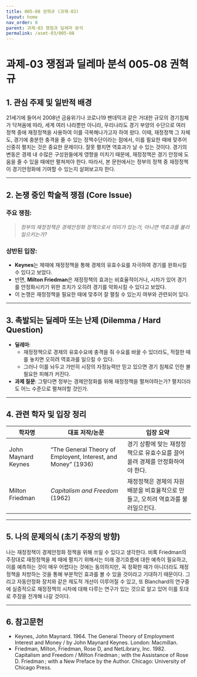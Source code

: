 ```yaml
---
title: 005-08 권혁규 (과제-03)
layout: home
nav_order: 8
parent: 과제-03 쟁점과 딜레마 분석
permalink: /asmt-03/005-08
---
```


# 과제-03 쟁점과 딜레마 분석 005-08 권혁규 

## 1. 관심 주제 및 일반적 배경

21세기에 들어서 2008년 금융위기나 코로나19 팬데믹과 같은 거대한 규모의 경기침체가 닥쳐옴에 따라, 세계 여러 나라뿐만 아니라, 우리나라도 경기 부양의 수단으로 여러 정책 중에 재정정책을 사용하여 이를 극복해나가고자 하여 왔다. 이때, 재정정책 그 자체도, 경기에 충분한 충격을 줄 수 있는 정책수단이라는 점에서, 이를 필요한 때에 맞추어 신중히 펼치는 것은 중요한 문제이다. 잘못 펼치면 역효과가 날 수 있는 것이다. 경기의 변동은 경제 내 수많은 구성원들에게 영향을 미치기 때문에, 재정정책은 경기 안정에 도움을 줄 수 있을 때에만 펼쳐져야 한다. 따라서, 본 문헌에서는 정부의 정책 중 재정정책이 경기안정화에 기여할 수 있는지 살펴보고자 한다.  

---

## 2. 논쟁 중인 학술적 쟁점 (Core Issue)

### 주요 쟁점:  

> *정부의 재정정책은 경제안정화 정책으로서 의미가 있는가, 아니면 역효과를 불러일으키는가?*  

### 상반된 입장:
- **Keynes**는 제때에 재정정책을 통해 경제의 유효수요를 자극하여 경기를 완화시킬 수 있다고 보았다.  
- 반면, **Milton Friedman**은 재정정책의 효과는 비효율적이거나, 시차가 있어 경기를 안정화시키기 위한 조치가 오히려 경기를 악화시킬 수 있다고 보았다.  
- 이 논쟁은 재정정책을 필요한 때에 맞추어 잘 펼칠 수 있는지 여부와 관련되어 있다.  

---

## 3. 촉발되는 딜레마 또는 난제 (Dilemma / Hard Question)

- **딜레마**: 
  - 재정정책으로 경제의 유효수요에 충격을 줘 수요를 바꿀 수 있더라도, 적절한 때를 놓치면 오히려 역효과를 일으킬 수 있다.  
  - 그러나 이를 놔두고 가만히 시장의 자정능력만 믿고 있으면 경기 침체로 인한 불필요한 피해가 커진다.  
- **과제 질문**: 그렇다면 정부는 경제안정화를 위해 재정정책을 펼쳐야하는가? 펼치더라도 어느 수준으로 펼쳐야할 것인가.  

---

## 4. 관련 학자 및 입장 정리

| 학자명             | 대표 저작/논문                                   | 입장 요약 |
|--------------------|---------------------------------------------------|-----------|
|  John Maynard Keynes   | “The General Theory of Employent, Interest, and Money” (1936)                       | 경기 상황에 맞는 재정정책으로 유효수요를 끌어올려 경제를 안정화하여야 한다. |
|  Milton Friedman    | *Capitalism and Freedom* (1962)                       | 재정정책은 경제의 자원배분을 비효율적으로 만들고, 오히려 역효과를 불러일으킨다. |

---

## 5. 나의 문제의식 (초기 주장의 방향)

나는 재정정책이 경제안정화 정책을 위해 쓰일 수 있다고 생각한다. 비록 Friedman의 주장대로 재정정책을 제 때에 펼치기 위해서는 미래 경기흐름에 대한 예측이 필요하고, 이를 예측하는 것이 매우 어렵다는 것에는 동의하지만, 꼭 정확한 때가 아니더라도 재정정책을 처방하는 것을 통해 부분적인 효과를 볼 수 있을 것이라고 기대하기 때문이다. 그리고 자동안정화 장치와 같은 제도적 개선이 이루어질 수 있고, 또 Blanchard의 연구중에 실증적으로 재정정책의 시차에 대해 다루는 연구가 있는 것으로 알고 있어 이를 토대로 주장을 전개해 나갈 것이다.

---

## 6. 참고문헌

- Keynes, John Maynard. 1964. The General Theory of Employment Interest and Money / by John Maynard Keynes. London: Macmillan.  
- Friedman, Milton, Friedman, Rose D, and NetLibrary, Inc. 1982. Capitalism and Freedom / Milton Friedman ; with the Assistance of Rose D. Friedman ; with a New Preface by the Author. Chicago: University of Chicago Press.  
